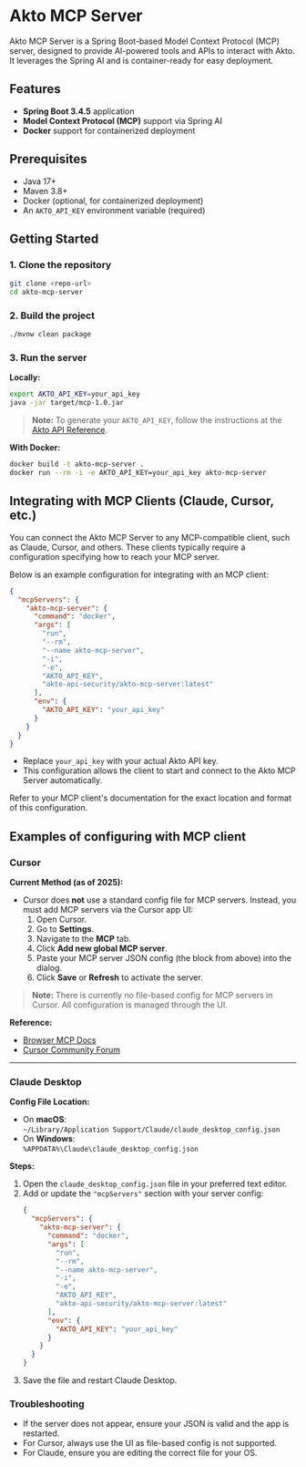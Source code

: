 # Akto MCP Server

Akto MCP Server is a Spring Boot-based Model Context Protocol (MCP) server, designed to provide AI-powered tools and APIs to interact with Akto. It leverages the Spring AI and is container-ready for easy deployment.

## Features

- **Spring Boot 3.4.5** application
- **Model Context Protocol (MCP)** support via Spring AI
- **Docker** support for containerized deployment

## Prerequisites

- Java 17+
- Maven 3.8+
- Docker (optional, for containerized deployment)
- An `AKTO_API_KEY` environment variable (required)

## Getting Started

### 1. Clone the repository

```sh
git clone <repo-url>
cd akto-mcp-server
```

### 2. Build the project

```sh
./mvnw clean package
```

### 3. Run the server

**Locally:**

```sh
export AKTO_API_KEY=your_api_key
java -jar target/mcp-1.0.jar
```

> **Note:** To generate your `AKTO_API_KEY`, follow the instructions at the <a href="https://docs.akto.io/api-reference/api-reference" target="_blank">Akto API Reference</a>.

**With Docker:**

```sh
docker build -t akto-mcp-server .
docker run --rm -i -e AKTO_API_KEY=your_api_key akto-mcp-server
```

## Integrating with MCP Clients (Claude, Cursor, etc.)

You can connect the Akto MCP Server to any MCP-compatible client, such as Claude, Cursor, and others. These clients typically require a configuration specifying how to reach your MCP server.

Below is an example configuration for integrating with an MCP client:

```json
{
  "mcpServers": {
    "akto-mcp-server": {
      "command": "docker",
      "args": [
        "run",
        "--rm",
        "--name akto-mcp-server",
        "-i",
        "-e",
        "AKTO_API_KEY",
        "akto-api-security/akto-mcp-server:latest"
      ],
      "env": {
        "AKTO_API_KEY": "your_api_key"
      }
    }
  }
}
```

- Replace `your_api_key` with your actual Akto API key.
- This configuration allows the client to start and connect to the Akto MCP Server automatically.

Refer to your MCP client's documentation for the exact location and format of this configuration.

## Examples of configuring with MCP client

### Cursor

**Current Method (as of 2025):**
- Cursor does **not** use a standard config file for MCP servers. Instead, you must add MCP servers via the Cursor app UI:
  1. Open Cursor.
  2. Go to **Settings**.
  3. Navigate to the **MCP** tab.
  4. Click **Add new global MCP server**.
  5. Paste your MCP server JSON config (the block from above) into the dialog.
  6. Click **Save** or **Refresh** to activate the server.

> **Note:** There is currently no file-based config for MCP servers in Cursor. All configuration is managed through the UI.

**Reference:**  
- [Browser MCP Docs](https://docs.browsermcp.io/setup-server)  
- [Cursor Community Forum](https://forum.cursor.com/t/how-do-i-get-cursor-to-use-my-configured-mcp-servers/50042)

---

### Claude Desktop

**Config File Location:**
- On **macOS**:  
  `~/Library/Application Support/Claude/claude_desktop_config.json`
- On **Windows**:  
  `%APPDATA%\Claude\claude_desktop_config.json`

**Steps:**
1. Open the `claude_desktop_config.json` file in your preferred text editor.
2. Add or update the `"mcpServers"` section with your server config:
   ```json
   {
     "mcpServers": {
       "akto-mcp-server": {
         "command": "docker",
         "args": [
           "run",
           "--rm",
           "--name akto-mcp-server",
           "-i",
           "-e",
           "AKTO_API_KEY",
           "akto-api-security/akto-mcp-server:latest"
         ],
         "env": {
           "AKTO_API_KEY": "your_api_key"
         }
       }
     }
   }
   ```
3. Save the file and restart Claude Desktop.

### Troubleshooting

- If the server does not appear, ensure your JSON is valid and the app is restarted.
- For Cursor, always use the UI as file-based config is not supported.
- For Claude, ensure you are editing the correct file for your OS.

